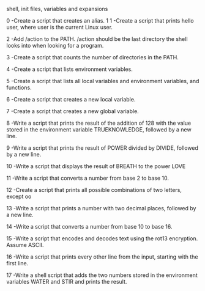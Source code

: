 shell, init files, variables and expansions

0 -Create a script that creates an alias.
1
1 -Create a script that prints hello user, where user is the current Linux user.

2 -Add /action to the PATH. /action should be the last directory the shell looks into when looking for a program.

3 -Create a script that counts the number of directories in the PATH.

4 -Create a script that lists environment variables.

5 -Create a script that lists all local variables and environment variables, and functions.

6 -Create a script that creates a new local variable.

7 -Create a script that creates a new global variable.

8 -Write a script that prints the result of the addition of 128 with the value stored in the environment variable TRUEKNOWLEDGE, followed by a new line.

9 -Write a script that prints the result of POWER divided by DIVIDE, followed by a new line.

10 -Write a script that displays the result of BREATH to the power LOVE

11 -Write a script that converts a number from base 2 to base 10.

12 -Create a script that prints all possible combinations of two letters, except oo

13 -Write a script that prints a number with two decimal places, followed by a new line.

14 -Write a script that converts a number from base 10 to base 16.

15 -Write a script that encodes and decodes text using the rot13 encryption. Assume ASCII.

16 -Write a script that prints every other line from the input, starting with the first line.

17 -Write a shell script that adds the two numbers stored in the environment variables WATER and STIR and prints the result.
